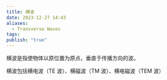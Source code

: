 ```yaml
---
title: 横波
date: 2023-12-27 14:43
aliases:
  - Transverse Waves
tags: 
publish: "true"
---
```

横波是指使物体以原位置为原点，垂直于传播方向的波。

横波包括横电波（TE 波）、横磁波（TM 波）、横电磁波（TEM 波）
